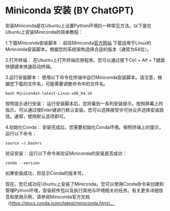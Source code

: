 # Miniconda 安装 (BY ChatGPT)

安装Miniconda是在Ubuntu上设置Python环境的一种常见方法。以下是在Ubuntu上安装Miniconda的简单教程：

1.下载Miniconda安装脚本：
前往Miniconda[官方网站](https://docs.conda.io/en/latest/miniconda.html) 下载适用于Linux的Miniconda安装脚本。根据您的系统架构选择合适的版本（通常为64位）。

2.打开终端：
在Ubuntu上打开终端应用程序。您可以通过按下Ctrl + Alt + T键盘快捷键来快速启动终端。

3.运行安装脚本：
使用以下命令在终端中运行Miniconda安装脚本。请注意，根据您下载的文件名，可能需要调整命令中的文件名。

```shell
bash Miniconda3-latest-Linux-x86_64.sh
```
按照提示进行安装：
运行安装脚本后，您将看到一系列安装提示。按照屏幕上的指示，可以通过按Enter键进行默认安装。您可以选择接受许可协议并选择安装路径。通常，使用默认选项即可。

4.初始化Conda：
安装完成后，您需要初始化Conda环境。按照终端上的提示，运行以下命令：

```shell
source ~/.bashrc
```
验证安装：
运行以下命令来验证Miniconda的安装是否成功：

```shell
conda --version
```

如果安装成功，将显示Conda的版本号。

现在，您已成功在Ubuntu上安装了Miniconda。您可以使用Conda命令来创建和管理Python环境，安装软件包以及执行其他与环境相关的任务。有关更多详细信息和使用示例，请参阅Miniconda官方文档（https://docs.conda.io/en/latest/miniconda.html）。





